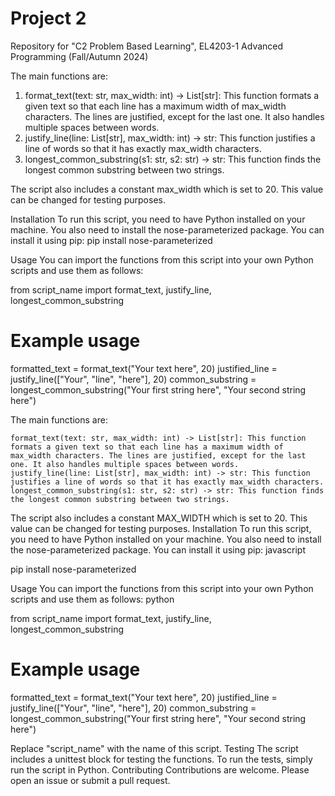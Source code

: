 # Project 2
Repository for "C2 Problem Based Learning", EL4203-1 Advanced Programming (Fall/Autumn 2024)

The main functions are:

1. format_text(text: str, max_width: int) -> List[str]: This function formats a given text so that each line has a maximum width of max_width characters. The lines are justified, except for the last one. It also handles multiple spaces between words.
2. justify_line(line: List[str], max_width: int) -> str: This function justifies a line of words so that it has exactly max_width characters.
3. longest_common_substring(s1: str, s2: str) -> str: This function finds the longest common substring between two strings.

The script also includes a constant max_width which is set to 20. This value can be changed for testing purposes.

Installation
To run this script, you need to have Python installed on your machine. You also need to install the nose-parameterized package. You can install it using pip:
pip install nose-parameterized

Usage
You can import the functions from this script into your own Python scripts and use them as follows:

from script_name import format_text, justify_line, longest_common_substring

# Example usage
formatted_text = format_text("Your text here", 20)
justified_line = justify_line(["Your", "line", "here"], 20)
common_substring = longest_common_substring("Your first string here", "Your second string here")

The main functions are:

    format_text(text: str, max_width: int) -> List[str]: This function formats a given text so that each line has a maximum width of max_width characters. The lines are justified, except for the last one. It also handles multiple spaces between words.
    justify_line(line: List[str], max_width: int) -> str: This function justifies a line of words so that it has exactly max_width characters.
    longest_common_substring(s1: str, s2: str) -> str: This function finds the longest common substring between two strings.

The script also includes a constant MAX_WIDTH which is set to 20. This value can be changed for testing purposes.
Installation
To run this script, you need to have Python installed on your machine. You also need to install the nose-parameterized package. You can install it using pip:
javascript

pip install nose-parameterized

Usage
You can import the functions from this script into your own Python scripts and use them as follows:
python

from script_name import format_text, justify_line, longest_common_substring

# Example usage
formatted_text = format_text("Your text here", 20)
justified_line = justify_line(["Your", "line", "here"], 20)
common_substring = longest_common_substring("Your first string here", "Your second string here")

Replace "script_name" with the name of this script.
Testing
The script includes a unittest block for testing the functions. To run the tests, simply run the script in Python.
Contributing
Contributions are welcome. Please open an issue or submit a pull request.
